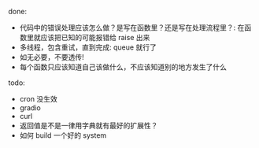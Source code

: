 done: 
- 代码中的错误处理应该怎么做？是写在函数里？还是写在处理流程里？: 在函数里就应该把已知的可能报错给 raise 出来
- 多线程，包含重试，直到完成: queue 就行了
- 如无必要，不要透传!
- 每个函数只应该知道自己该做什么，不应该知道别的地方发生了什么

todo: 
- cron 没生效
- gradio
- curl
- 返回值是不是一律用字典就有最好的扩展性？
- 如何 build 一个好的 system